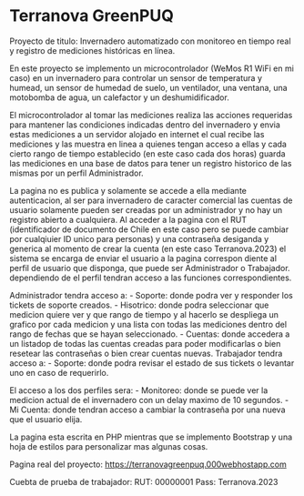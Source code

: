 # Terranova GreenPUQ
Proyecto de titulo: Invernadero automatizado con monitoreo en tiempo real y registro de mediciones históricas en línea.

En este proyecto se implemento un microcontrolador (WeMos R1 WiFi en mi caso) en un invernadero para controlar un sensor de temperatura y humead, un sensor de humedad de suelo, un ventilador, una ventana, una motobomba de agua, un calefactor y un deshumidificador.

El microcontrolador al tomar las mediciones realiza las acciones requeridas para mantener las condiciones indicadas dentro del invernadero y envia estas mediciones a un servidor alojado en internet el cual recibe las mediciones y las muestra en linea a quienes tengan acceso a ellas y cada cierto rango de tiempo establecido (en este caso cada dos horas) guarda las mediciones en una base de datos para tener un registro historico de las mismas por un perfil Administrador.

La pagina no es publica y solamente se accede a ella mediante autenticacion, al ser para invernadero de caracter comercial las cuentas de usuario solamente pueden ser creadas por un administrador y no hay un registro abierto a cualquiera. Al acceder a la pagina con el RUT (identificador de documento de Chile en este caso pero se puede cambiar por cualqiuier ID unico para personas) y una contraseña desiganda y generica al momento de crear la cuenta (en este caso Terranova.2023) el sistema se encarga de enviar el usuario a la pagina correspon diente al perfil de usuario que disponga, que puede ser Administrador o Trabajador. dependiendo de el perfil tendran acceso a las funciones correspondientes.

Administrador tendra acceso a:
                              - Soporte: donde podra ver y responder los tickets de soporte creados.
                              - Hisotrico: donde podra seleccionar que medicion quiere ver y que rango de tiempo y 
                                al hacerlo se despliega un grafico por cada medicion y una lista con todas las mediciones 
                                dentro del rango de fechas que se hayan seleccionado.
                              - Cuentas: donde accedera a un listadop de todas las cuentas creadas para poder 
                                modificarlas o bien resetear las contraseñas o bien crear cuentas nuevas.
Trabajador tendra acceso a:
                              - Soporte: donde podra revisar el estado de sus tickets o levantar uno en caso de requerirlo.

El acceso a los dos perfiles sera:
                              - Monitoreo: donde se puede ver la medicion actual de el invernadero con un delay maximo de 
                                10 segundos.
                              - Mi Cuenta: donde tendran acceso a cambiar la contraseña por una nueva que el usuario elija.

La pagina esta escrita en PHP mientras que se implemento Bootstrap y una hoja de estilos para personalizar mas algunas cosas.

Pagina real del proyecto: https://terranovagreenpuq.000webhostapp.com

Cuebta de prueba de trabajador: 
  RUT: 00000001
  Pass: Terranova.2023
